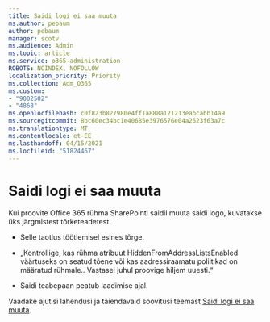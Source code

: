 ```yaml
---
title: Saidi logi ei saa muuta
ms.author: pebaum
author: pebaum
manager: scotv
ms.audience: Admin
ms.topic: article
ms.service: o365-administration
ROBOTS: NOINDEX, NOFOLLOW
localization_priority: Priority
ms.collection: Adm_O365
ms.custom:
- "9002502"
- "4868"
ms.openlocfilehash: c0f823b827980e4ff1a888a121213eabcabb14a9
ms.sourcegitcommit: 8bc60ec34bc1e40685e3976576e04a2623f63a7c
ms.translationtype: MT
ms.contentlocale: et-EE
ms.lasthandoff: 04/15/2021
ms.locfileid: "51824467"
---
```

# <a name="unable-to-change-site-logo"></a>Saidi logi ei saa muuta

Kui proovite Office 365 rühma SharePointi saidil muuta saidi logo, kuvatakse üks järgmistest tõrketeadetest.

- Selle taotlus töötlemisel esines tõrge.

- „Kontrollige, kas rühma atribuut HiddenFromAddressListsEnabled väärtuseks on seatud tõene või kas aadressiraamatu poliitikad on määratud rühmale.. Vastasel juhul proovige hiljem uuesti.“

- Saidi teabepaan peatub laadimise ajal.

Vaadake ajutisi lahendusi ja täiendavaid soovitusi teemast [Saidi logi ei saa muuta](https://docs.microsoft.com/sharepoint/troubleshoot/sites/error-when-changing-o365-site-logo).
